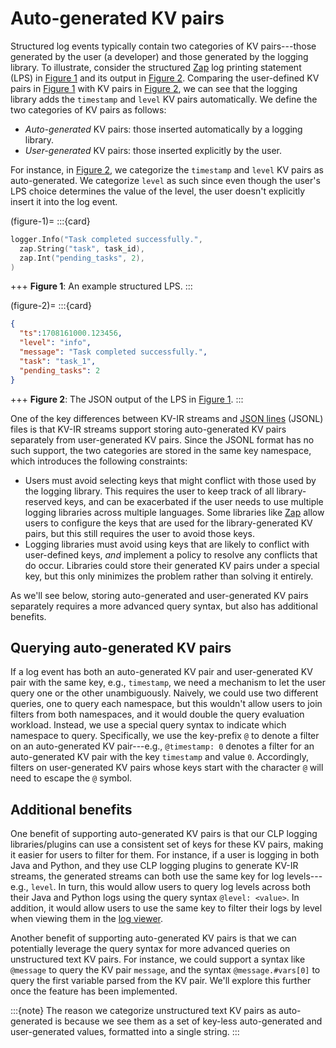 # Auto-generated KV pairs

Structured log events typically contain two categories of KV pairs---those generated by the user
(a developer) and those generated by the logging library. To illustrate, consider the structured
[Zap] log printing statement (LPS) in [Figure 1](#figure-1) and its output in [Figure 2](#figure-2).
Comparing the user-defined KV pairs in [Figure 1](#figure-1) with KV pairs in [Figure 2](#figure-2),
we can see that the logging library adds the `timestamp` and `level` KV pairs automatically. We
define the two categories of KV pairs as follows:

* *Auto-generated* KV pairs: those inserted automatically by a logging library.
* *User-generated* KV pairs: those inserted explicitly by the user.

For instance, in [Figure 2](#figure-2), we categorize the `timestamp` and `level` KV pairs as
auto-generated. We categorize `level` as such since even though the user's LPS choice determines the
value of the level, the user doesn't explicitly insert it into the log event.

(figure-1)=
:::{card}

```go
logger.Info("Task completed successfully.",
  zap.String("task", task_id),
  zap.Int("pending_tasks", 2),
)
```

+++
**Figure 1**: An example structured LPS.
:::

(figure-2)=
:::{card}

```json
{
  "ts":1708161000.123456,
  "level": "info",
  "message": "Task completed successfully.",
  "task": "task_1",
  "pending_tasks": 2
}
```

+++
**Figure 2**: The JSON output of the LPS in [Figure 1](#figure-1).
:::

One of the key differences between KV-IR streams and [JSON lines][json-lines] (JSONL) files is that
KV-IR streams support storing auto-generated KV pairs separately from user-generated KV pairs. Since
the JSONL format has no such support, the two categories are stored in the same key namespace, which
introduces the following constraints:

* Users must avoid selecting keys that might conflict with those used by the logging library. This
  requires the user to keep track of all library-reserved keys, and can be exacerbated if the user
  needs to use multiple logging libraries across multiple languages. Some libraries like [Zap] allow
  users to configure the keys that are used for the library-generated KV pairs, but this still
  requires the user to avoid those keys.
* Logging libraries must avoid using keys that are likely to conflict with user-defined keys, *and*
  implement a policy to resolve any conflicts that do occur. Libraries could store their generated
  KV pairs under a special key, but this only minimizes the problem rather than solving it entirely.

As we'll see below, storing auto-generated and user-generated KV pairs separately requires a more
advanced query syntax, but also has additional benefits.

## Querying auto-generated KV pairs

If a log event has both an auto-generated KV pair and user-generated KV pair with the same key,
e.g., `timestamp`, we need a mechanism to let the user query one or the other unambiguously.
Naively, we could use two different queries, one to query each namespace, but this wouldn't allow
users to join filters from both namespaces, and it would double the query evaluation workload.
Instead, we use a special query syntax to indicate which namespace to query. Specifically, we use
the key-prefix `@` to denote a filter on an auto-generated KV pair---e.g., `@timestamp: 0` denotes a
filter for an auto-generated KV pair with the key `timestamp` and value `0`. Accordingly, filters on
user-generated KV pairs whose keys start with the character `@` will need to escape the `@` symbol.

## Additional benefits

One benefit of supporting auto-generated KV pairs is that our CLP logging libraries/plugins can use
a consistent set of keys for these KV pairs, making it easier for users to filter for them. For
instance, if a user is logging in both Java and Python, and they use CLP logging plugins to generate
KV-IR streams, the generated streams can both use the same key for log levels---e.g., `level`. In
turn, this would allow users to query log levels across both their Java and Python logs using the
query syntax `@level: <value>`. In addition, it would allow users to use the same key to filter
their logs by level when viewing them in the [log viewer][log-viewer].

Another benefit of supporting auto-generated KV pairs is that we can potentially leverage
the query syntax for more advanced queries on unstructured text KV pairs. For instance, we could
support a syntax like `@message` to query the KV pair `message`, and the syntax `@message.#vars[0]`
to query the first variable parsed from the KV pair. We'll explore this further once the feature has
been implemented.

:::{note}
The reason we categorize unstructured text KV pairs as auto-generated is because we see them as a
set of key-less auto-generated and user-generated values, formatted into a single string.
:::

[json-lines]: https://jsonlines.org/
[log-viewer]: https://github.com/y-scope/yscope-log-viewer
[Zap]: https://github.com/uber-go/zap
